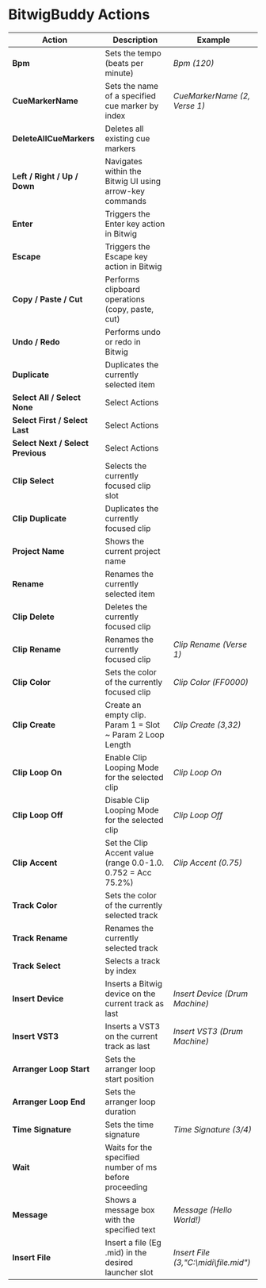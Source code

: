 # BitwigBuddy Actions           

| Action                                       | Description                                                   | Example                                    |
|----------------------------------------------|---------------------------------------------------------------|--------------------------------------------|
| **Bpm**                                      | Sets the tempo (beats per minute)                             | _Bpm (120)_                                |
| **CueMarkerName**                            | Sets the name of a specified cue marker by index              | _CueMarkerName (2, Verse 1)_               |
| **DeleteAllCueMarkers**                      | Deletes all existing cue markers                              |                                            |
| **Left / Right / Up / Down**                 | Navigates within the Bitwig UI using arrow-key commands       |                                            |
| **Enter**                                    | Triggers the Enter key action in Bitwig                       |                                            |
| **Escape**                                   | Triggers the Escape key action in Bitwig                      |                                            |
| **Copy / Paste / Cut**                       | Performs clipboard operations (copy, paste, cut)              |                                            |
| **Undo / Redo**                              | Performs undo or redo in Bitwig                               |                                            |
| **Duplicate**                                | Duplicates the currently selected item                        |                                            |
| **Select All / Select None**                 | Select Actions                                                |                                            |
| **Select First / Select Last**               | Select Actions                                                |                                            |
| **Select Next / Select Previous**            | Select Actions                                                |                                            |
| **Clip Select**                              | Selects the currently focused clip slot                       |                                            |
| **Clip Duplicate**                           | Duplicates the currently focused clip                         |                                            |
| **Project Name**                             | Shows the current project name                                |                                            |
| **Rename**                                   | Renames the currently selected item                           |                                            |
| **Clip Delete**                              | Deletes the currently focused clip                            |                                            |
| **Clip Rename**                              | Renames the currently focused clip                            |_Clip Rename (Verse 1)_                     |
| **Clip Color**                               | Sets the color of the currently focused clip                  |_Clip Color (FF0000)_                       |
| **Clip Create**                              | Create an empty clip. Param 1 = Slot ~ Param 2 Loop Length    |_Clip Create (3,32)_                        |
| **Clip Loop On**                             | Enable Clip Looping Mode for the selected clip                |_Clip Loop On_                              |
| **Clip Loop Off**                            | Disable Clip Looping Mode for the selected clip               |_Clip Loop Off_                             |
| **Clip Accent**                              | Set the Clip Accent value (range 0.0-1.0. 0.752 = Acc 75.2%)  |_Clip Accent (0.75)_                        |
| **Track Color**                              | Sets the color of the currently selected track                |                                            |
| **Track Rename**                             | Renames the currently selected track                          |                                            |
| **Track Select**                             | Selects a track by index                                      |                                            |
| **Insert Device**                            | Inserts a Bitwig device on the current track as last          |_Insert Device (Drum Machine)_              |
| **Insert VST3**                              | Inserts a VST3 on the current track as last                   |_Insert VST3 (Drum Machine)_                |
| **Arranger Loop Start**                      | Sets the arranger loop start position                         |                                            |
| **Arranger Loop End**                        | Sets the arranger loop duration                               |                                            |
| **Time Signature**                           | Sets the time signature                                       |_Time Signature (3/4)_                      |
| **Wait**                                     | Waits for the specified number of ms before proceeding        |                                            |
| **Message**                                  | Shows a message box with the specified text                   |_Message (Hello World!)_                    |
| **Insert File**                              | Insert a file (Eg .mid) in the desired launcher slot          |_Insert File (3,"C:\midi\file.mid")_        |